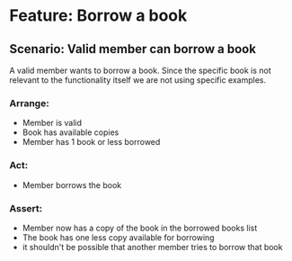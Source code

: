 # Feature: Borrow a book
## Scenario: Valid member can borrow a book

A valid member wants to borrow a book. Since the specific book is not relevant to the functionality itself we are not using specific examples.

### Arrange:
- Member is valid
- Book has available copies
- Member has 1 book or less borrowed

### Act:
- Member borrows the book

### Assert:
- Member now has a copy of the book in the borrowed books list
- The book has one less copy available for borrowing
- it shouldn't be possible that another member tries to borrow that book 

